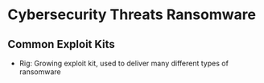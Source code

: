 Cybersecurity Threats Ransomware
================================

## Common Exploit Kits

- Rig:
    Growing exploit kit, used to deliver many different types of ransomware